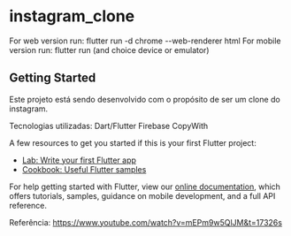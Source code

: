 # instagram_clone

For web version run: flutter run -d chrome --web-renderer html
For mobile version run: flutter run (and choice device or emulator)

## Getting Started

Este projeto está sendo desenvolvido com o propósito de ser um clone do instagram.


Tecnologias utilizadas:
    Dart/Flutter
    Firebase
    CopyWith


A few resources to get you started if this is your first Flutter project:

- [Lab: Write your first Flutter app](https://flutter.dev/docs/get-started/codelab)
- [Cookbook: Useful Flutter samples](https://flutter.dev/docs/cookbook)

For help getting started with Flutter, view our
[online documentation](https://flutter.dev/docs), which offers tutorials,
samples, guidance on mobile development, and a full API reference.

Referência: https://www.youtube.com/watch?v=mEPm9w5QlJM&t=17326s
